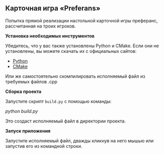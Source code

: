 ## Карточная игра «Preferans»

Попытка прямой реализации настольной карточной игры преферанс, рассчитанная на троих игроков. 

**Установка необходимых инструментов**

Убедитесь, что у вас также установлены Python и CMake. Если они не установлены, вы можете скачать их с официальных сайтов:

- [Python](https://www.python.org/downloads/)
- [CMake](https://cmake.org/download/)

Или же самостоятельно скомпилировать исполняемый файл из требуемых файлов \.cpp

**Сборка проекта**

Запустите скрипт `build.py` с помощью команды:

*python build\.py*


Это создаст исполняемый файл в директории проекта.

**Запуск приложения**

Запустите исполняемый файл, дважды кликнув на него мышью или запустив его из командной строки.
